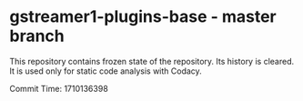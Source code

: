 # gstreamer1-plugins-base - master branch

This repository contains frozen state of the repository.
Its history is cleared. It is used only for static code
analysis with Codacy.

Commit Time: 1710136398